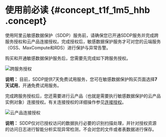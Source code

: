 # 使用前必读 {#concept_t1f_1m5_hhb .concept}

使用阿里云敏感数据保护（SDDP）服务前，请确保您已开通SDDP服务并完成跨服务授权和云产品连接授权。完成授权后，敏感数据保护服务才可对您的云端服务（OSS、MaxCompute和RDS）进行保护与异常告警。

购买和开通敏感数据保护服务后，您需要先完成如下跨服务授权。

![跨服务授权](http://static-aliyun-doc.oss-cn-hangzhou.aliyuncs.com/assets/img/154513/156376624252393_zh-CN.png)

**说明：** 目前，SDDP提供7天免费试用服务，您可在敏感数据保护购买页面选择**7天试用**，开通免费试用服务。

完成跨服务授权后，您还需要进行云产品（也就是需要执行敏感数据保护的云产品实例对象）连接授权。有关连接授权的详细操作参见[连接授权](cn.zh-CN/用户指南/安全配置/连接授权.md#)。

![云产品连接授权](http://static-aliyun-doc.oss-cn-hangzhou.aliyuncs.com/assets/img/154513/156376624252392_zh-CN.png)

**说明：** SDDP仅对已授权访问的数据执行必要的识别扫描处理，并针对授权资源的访问日志进行智能分析实现异常检测，不会对您的文件或者表数据进行保存。

